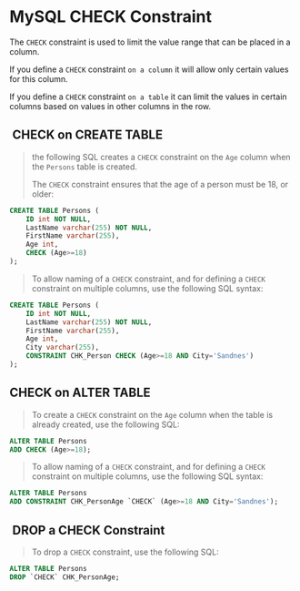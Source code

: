 # MySQL CHECK Constraint

The `CHECK` constraint is used to limit the value
range that can be placed in a column.

If you define a `CHECK` constraint `on a column`
it will allow only certain values for this column.

If you define a `CHECK` constraint `on a table` it
can limit the values in certain columns based on
values in other columns in the row.

##  CHECK on CREATE TABLE

> the following SQL creates a `CHECK` constraint on the
> `Age` column when the `Persons` table is created.
>
> The `CHECK` constraint ensures that the age of a person
> must be 18, or older:

```sql
CREATE TABLE Persons (
    ID int NOT NULL,
    LastName varchar(255) NOT NULL,
    FirstName varchar(255),
    Age int,
    CHECK (Age>=18)
);
```

> To allow naming of a `CHECK` constraint, and for defining
> a `CHECK` constraint on multiple columns, use the following
> SQL syntax:

```sql
CREATE TABLE Persons (
    ID int NOT NULL,
    LastName varchar(255) NOT NULL,
    FirstName varchar(255),
    Age int,
    City varchar(255),
    CONSTRAINT CHK_Person CHECK (Age>=18 AND City='Sandnes')
);
```

## CHECK on ALTER TABLE

> To create a `CHECK` constraint on the `Age` column when
> the table is already created, use the following SQL:

```sql
ALTER TABLE Persons
ADD CHECK (Age>=18);
```

> To allow naming of a `CHECK` constraint, and for defining
> a `CHECK` constraint on multiple columns, use the following SQL syntax:

```sql
ALTER TABLE Persons
ADD CONSTRAINT CHK_PersonAge `CHECK` (Age>=18 AND City='Sandnes');
```

##  DROP a CHECK Constraint

> To drop a `CHECK` constraint, use the following SQL:

```sql
ALTER TABLE Persons
DROP `CHECK` CHK_PersonAge;
```
